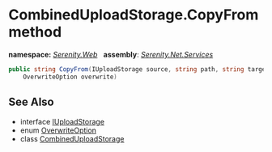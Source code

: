 # CombinedUploadStorage.CopyFrom method
**namespace:** *[Serenity.Web](../../README.md#serenity.web-namespace)*   **assembly**: *[Serenity.Net.Services](../../README.md)*

```csharp
public string CopyFrom(IUploadStorage source, string path, string targetPath, 
    OverwriteOption overwrite)
```

## See Also

* interface [IUploadStorage](../IUploadStorage.md)
* enum [OverwriteOption](../OverwriteOption.md)
* class [CombinedUploadStorage](../CombinedUploadStorage.md)